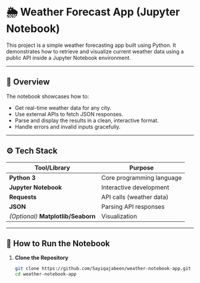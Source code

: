 # 🌦️ Weather Forecast App (Jupyter Notebook)

This project is a simple weather forecasting app built using Python. It demonstrates how to retrieve and visualize current weather data using a public API inside a Jupyter Notebook environment.

---

## 📌 Overview

The notebook showcases how to:
- Get real-time weather data for any city.
- Use external APIs to fetch JSON responses.
- Parse and display the results in a clean, interactive format.
- Handle errors and invalid inputs gracefully.

---

## ⚙️ Tech Stack

| Tool/Library | Purpose                        |
|--------------|--------------------------------|
| **Python 3** | Core programming language       |
| **Jupyter Notebook** | Interactive development |
| **Requests** | API calls (weather data)        |
| **JSON**     | Parsing API responses           |
| *(Optional)* **Matplotlib/Seaborn** | Visualization |

--- 


## 🚀 How to Run the Notebook

1. **Clone the Repository**
   ```bash
   git clone https://github.com/Sayiqajabeen/weather-notebook-app.git
   cd weather-notebook-app
